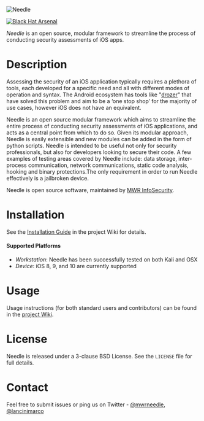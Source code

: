 ![Needle](https://labs.mwrinfosecurity.com/assets/needle-logo-blue.jpg)

[![Black Hat Arsenal](https://www.toolswatch.org/badges/arsenal/2016.svg)](https://www.blackhat.com/us-16/arsenal.html#needle)

_Needle_ is an open source, modular framework to streamline the process of conducting security assessments of iOS apps.


# Description

Assessing the security of an iOS application typically requires a plethora of tools, each developed for a specific need and all with different modes of operation and syntax. The Android ecosystem has tools like "[drozer](https://mwr.to/drozer)" that have solved this problem and aim to be a ‘one stop shop’ for the majority of use cases, however iOS does not have an equivalent.

Needle is an open source modular framework which aims to streamline the entire process of conducting security assessments of iOS applications, and acts as a central point from which to do so. Given its modular approach, Needle is easily extensible and new modules can be added in the form of python scripts. Needle is intended to be useful not only for security professionals, but also for developers looking to secure their code. A few examples of testing areas covered by Needle include: data storage, inter-process communication, network communications, static code analysis, hooking and binary protections.​ The only requirement in order to run Needle effectively is a jailbroken device.

Needle is open source software, maintained by [MWR InfoSecurity](https://www.mwrinfosecurity.com/).


# Installation

See the [Installation Guide](https://github.com/mwrlabs/needle/wiki/Installation-Guide) in the project Wiki for details.

#### Supported Platforms

* _Workstation_: Needle has been successfully tested on both Kali and OSX
* _Device_: iOS 8, 9, and 10 are currently supported 


# Usage

Usage instructions (for both standard users and contributors) can be found in the [project Wiki](https://github.com/mwrlabs/needle/wiki).


# License

Needle is released under a 3-clause BSD License. See the `LICENSE` file for full details.


# Contact

Feel free to submit issues or ping us on Twitter - [@mwrneedle](https://twitter.com/mwrneedle), [@lancinimarco](https://twitter.com/lancinimarco)
